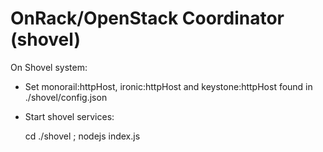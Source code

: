 # OnRack/OpenStack Coordinator (shovel)

On Shovel system:

- Set monorail:httpHost, ironic:httpHost and keystone:httpHost found in ./shovel/config.json

- Start shovel services: 

	cd ./shovel ; nodejs index.js

